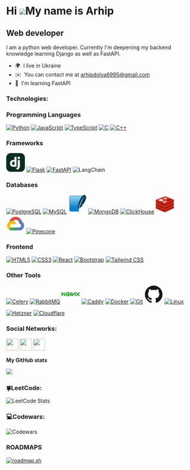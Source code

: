 Hi ![](https://user-images.githubusercontent.com/18350557/176309783-0785949b-9127-417c-8b55-ab5a4333674e.gif)My name is Arhip
=============================================================================================================================

Web developer
-------------

I am a python web developer. Currently I'm deepening my backend knowledge learning Django as well as FastAPI.

*   🌍  I live in Ukraine
*   ✉️  You can contact me at [arhipdolya6995@gmail.com](mailto:arhipdolya6995@gmail.com)
*   🧠  I'm learning FastAPI
### Technologies:

### Programming Languages
<p align="left">
<a href="https://www.python.org/" target="_blank" rel="noreferrer"><img src="https://raw.githubusercontent.com/danielcranney/readme-generator/main/public/icons/skills/python-colored.svg" width="36" height="36" alt="Python" /></a>
<a href="https://developer.mozilla.org/en-US/docs/Web/JavaScript" target="_blank" rel="noreferrer"><img src="https://raw.githubusercontent.com/danielcranney/readme-generator/main/public/icons/skills/javascript-colored.svg" width="36" height="36" alt="JavaScript" /></a>
<a href="https://www.typescriptlang.org/" target="_blank" rel="noreferrer"><img src="https://raw.githubusercontent.com/danielcranney/readme-generator/main/public/icons/skills/typescript-colored.svg" width="36" height="36" alt="TypeScript" /></a>
<a href="https://docs.microsoft.com/en-us/cpp/?view=msvc-170" target="_blank" rel="noreferrer"><img src="https://raw.githubusercontent.com/danielcranney/readme-generator/main/public/icons/skills/c-colored.svg" width="36" height="36" alt="C" /></a>
<a href="https://docs.microsoft.com/en-us/cpp/?view=msvc-170" target="_blank" rel="noreferrer"><img src="https://raw.githubusercontent.com/danielcranney/readme-generator/main/public/icons/skills/cplusplus-colored.svg" width="36" height="36" alt="C++" /></a>
</p>

### Frameworks
<p align="left">
<img src="https://raw.githubusercontent.com/tandpfun/skill-icons/main/icons/Django.svg" alt="DRF" width="50" height="50">
<a href="https://flask.palletsprojects.com/en/2.0.x/" target="_blank" rel="noreferrer"><img src="https://raw.githubusercontent.com/danielcranney/readme-generator/main/public/icons/skills/flask-colored.svg" width="36" height="36" alt="Flask" /></a>
<a href="https://fastapi.tiangolo.com/" target="_blank" rel="noreferrer"><img src="https://raw.githubusercontent.com/danielcranney/readme-generator/main/public/icons/skills/fastapi-colored.svg" width="36" height="36" alt="FastAPI" /></a>
<img src="https://raw.githubusercontent.com/tandpfun/skill-icons/main/icons/LangChain.svg" alt="LangChain" width="50" height="50">
</p>

### Databases
<p align="left">
<a href="https://www.postgresql.org/" target="_blank" rel="noreferrer"><img src="https://raw.githubusercontent.com/danielcranney/readme-generator/main/public/icons/skills/postgresql-colored.svg" width="36" height="36" alt="PostgreSQL" /></a>
<a href="https://www.mysql.com/" target="_blank" rel="noreferrer"><img src="https://raw.githubusercontent.com/danielcranney/readme-generator/main/public/icons/skills/mysql-colored.svg" width="36" height="36" alt="MySQL" /></a>
<img src="https://raw.githubusercontent.com/devicons/devicon/master/icons/sqlite/sqlite-original.svg" alt="SQLite" width="50" height="50">
<a href="https://www.mongodb.com/" target="_blank" rel="noreferrer"><img src="https://raw.githubusercontent.com/danielcranney/readme-generator/main/public/icons/skills/mongodb-colored.svg" width="36" height="36" alt="MongoDB" /></a>
<a href="https://clickhouse.com/" target="_blank" rel="noreferrer"><img src="https://raw.githubusercontent.com/simple-icons/simple-icons/develop/icons/clickhouse.svg" alt="ClickHouse" width="50" height="50" alt="Clickhouse" /></a>
<a href="https://redis.io/" target="_blank" rel="noreferrer"><img src="https://raw.githubusercontent.com/devicons/devicon/master/icons/redis/redis-original.svg" alt="Redis" width="50" height="50" alt="Redis" /></a>
<a href="https://cloud.google.com/bigquery" target="_blank" rel="noreferrer"><img src="https://raw.githubusercontent.com/devicons/devicon/master/icons/googlecloud/googlecloud-original.svg" alt="BigQuery" width="50" height="50" alt="BigQuery" /></a>
<a href="https://www.pinecone.io/" target="_blank" rel="noreferrer"><img src="https://via.placeholder.com/50?text=Pinecone" alt="Pinecone" width="50" height="50" alt="Pinecone" /></a>
</p>

### Frontend
<p align="left">
<a href="https://developer.mozilla.org/en-US/docs/Glossary/HTML5" target="_blank" rel="noreferrer"><img src="https://raw.githubusercontent.com/danielcranney/readme-generator/main/public/icons/skills/html5-colored.svg" width="36" height="36" alt="HTML5" /></a>
<a href="https://www.w3.org/TR/CSS/#css" target="_blank" rel="noreferrer"><img src="https://raw.githubusercontent.com/danielcranney/readme-generator/main/public/icons/skills/css3-colored.svg" width="36" height="36" alt="CSS3" /></a>
<a href="https://reactjs.org/" target="_blank" rel="noreferrer"><img src="https://raw.githubusercontent.com/danielcranney/readme-generator/main/public/icons/skills/react-colored.svg" width="36" height="36" alt="React" /></a>
<a href="https://getbootstrap.com/" target="_blank" rel="noreferrer"><img src="https://raw.githubusercontent.com/danielcranney/readme-generator/main/public/icons/skills/bootstrap-colored.svg" width="36" height="36" alt="Bootstrap" /></a>
<a href="https://tailwindcss.com/" target="_blank" rel="noreferrer"><img src="https://raw.githubusercontent.com/danielcranney/readme-generator/main/public/icons/skills/tailwindcss-colored.svg" width="36" height="36" alt="Tailwind CSS" /></a>
</p>

### Other Tools

<p align="left">
<a href="https://docs.celeryproject.org/en/stable/" target="_blank" rel="noreferrer"><img src="https://raw.githubusercontent.com/simple-icons/simple-icons/develop/icons/celery.svg" alt="Celery" width="50" height="50" alt="Celery" /></a>
<a href="https://www.rabbitmq.com/" target="_blank" rel="noreferrer"><img src="https://raw.githubusercontent.com/simple-icons/simple-icons/develop/icons/rabbitmq.svg" alt="RabbitMQ" width="50" height="50" alt="RabbitMQ" /></a>
<a href="https://www.nginx.com/" target="_blank" rel="noreferrer"><img src="https://raw.githubusercontent.com/devicons/devicon/master/icons/nginx/nginx-original.svg" alt="Nginx" width="50" height="50" alt="Nginx" /></a>
<a href="https://caddyserver.com/" target="_blank" rel="noreferrer"><img src="https://via.placeholder.com/50?text=Caddy" alt="Caddy" width="50" height="50" alt="Caddy" /></a>
<a href="https://www.docker.com/" target="_blank" rel="noreferrer"><img src="https://raw.githubusercontent.com/danielcranney/readme-generator/main/public/icons/skills/docker-colored.svg" width="36" height="36" alt="Docker" /></a>
<a href="https://git-scm.com/" target="_blank" rel="noreferrer"><img src="https://raw.githubusercontent.com/danielcranney/readme-generator/main/public/icons/skills/git-colored.svg" width="36" height="36" alt="Git" /></a>
<a href="https://github.com/" target="_blank" rel="noreferrer"><img src="https://raw.githubusercontent.com/devicons/devicon/master/icons/github/github-original.svg" alt="GitHub" width="50" height="50" alt="GitHub" /></a>
<a href="https://www.linux.org/" target="_blank" rel="noreferrer"><img src="https://raw.githubusercontent.com/danielcranney/readme-generator/main/public/icons/skills/linux-colored.svg" width="36" height="36" alt="Linux" /></a>
</p>
<a href="https://www.hetzner.com/" target="_blank" rel="noreferrer"><img src="https://via.placeholder.com/50?text=Hetzner" alt="Hetzner" width="50" height="50" alt="Hetzner" /></a>
<a href="https://www.cloudflare.com/" target="_blank" rel="noreferrer"><img src="https://raw.githubusercontent.com/simple-icons/simple-icons/develop/icons/cloudflare.svg" alt="Cloudflare" width="50" height="50" alt="Cloudflare" /></a>
</p>

### Social Networks:

<p align="left"> <a href="https://discord.com/users/ArhipKokocan" target="_blank" rel="noreferrer"><img src="https://raw.githubusercontent.com/danielcranney/readme-generator/main/public/icons/socials/discord.svg" width="32" height="32" /></a> <a href="https://www.github.com/ArhipDolya" target="_blank" rel="noreferrer"><img src="https://raw.githubusercontent.com/danielcranney/readme-generator/main/public/icons/socials/github.svg" width="32" height="32" /></a> <a href="https://www.linkedin.com/in/arhip-dolya-4523bb217/" target="_blank" rel="noreferrer"><img src="https://raw.githubusercontent.com/danielcranney/readme-generator/main/public/icons/socials/linkedin.svg" width="32" height="32" /></a></p>

<b>My GitHub stats</b>

<a href="http://www.github.com/ArhipDolya"><img src="https://github-readme-streak-stats.herokuapp.com/?user=ArhipDolya&stroke=ffffff&background=1c1917&ring=0891b2&fire=0891b2&currStreakNum=ffffff&currStreakLabel=0891b2&sideNums=ffffff&sideLabels=ffffff&dates=ffffff&hide_border=true" /></a>

### 🍀LeetCode:


![LeetCode Stats](https://leetcard.jacoblin.cool/ArhipKokocan?theme=forest&font=Original%20Surfer&ext=activity)



### 💻Codewars:


![Codewars](https://github.r2v.ch/codewars?user=ArhipKokocan&stroke=COLOR)


### ROADMAPS
[![roadmap.sh](https://api.roadmap.sh/v1-badge/tall/6482e00887dba4077123bc84?variant=dark)](https://roadmap.sh)
